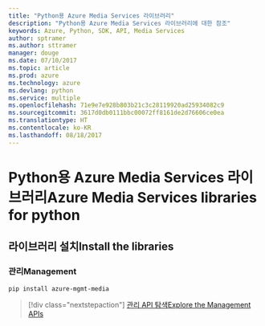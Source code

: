 ```yaml
---
title: "Python용 Azure Media Services 라이브러리"
description: "Python용 Azure Media Services 라이브러리에 대한 참조"
keywords: Azure, Python, SDK, API, Media Services
author: sptramer
ms.author: sttramer
manager: douge
ms.date: 07/10/2017
ms.topic: article
ms.prod: azure
ms.technology: azure
ms.devlang: python
ms.service: multiple
ms.openlocfilehash: 71e9e7e928b803b21c3c28119920ad25934082c9
ms.sourcegitcommit: 3617d0db0111bbc00072ff8161de2d76606ce0ea
ms.translationtype: HT
ms.contentlocale: ko-KR
ms.lasthandoff: 08/18/2017
---
```

# <a name="azure-media-services-libraries-for-python"></a><span data-ttu-id="5421c-104">Python용 Azure Media Services 라이브러리</span><span class="sxs-lookup"><span data-stu-id="5421c-104">Azure Media Services libraries for python</span></span>

## <a name="install-the-libraries"></a><span data-ttu-id="5421c-105">라이브러리 설치</span><span class="sxs-lookup"><span data-stu-id="5421c-105">Install the libraries</span></span>


### <a name="management"></a><span data-ttu-id="5421c-106">관리</span><span class="sxs-lookup"><span data-stu-id="5421c-106">Management</span></span>

```bash
pip install azure-mgmt-media
```
> [!div class="nextstepaction"]
> [<span data-ttu-id="5421c-107">관리 API 탐색</span><span class="sxs-lookup"><span data-stu-id="5421c-107">Explore the Management APIs</span></span>](/python/api/overview/azure/mediaservices/managementlibrary)
